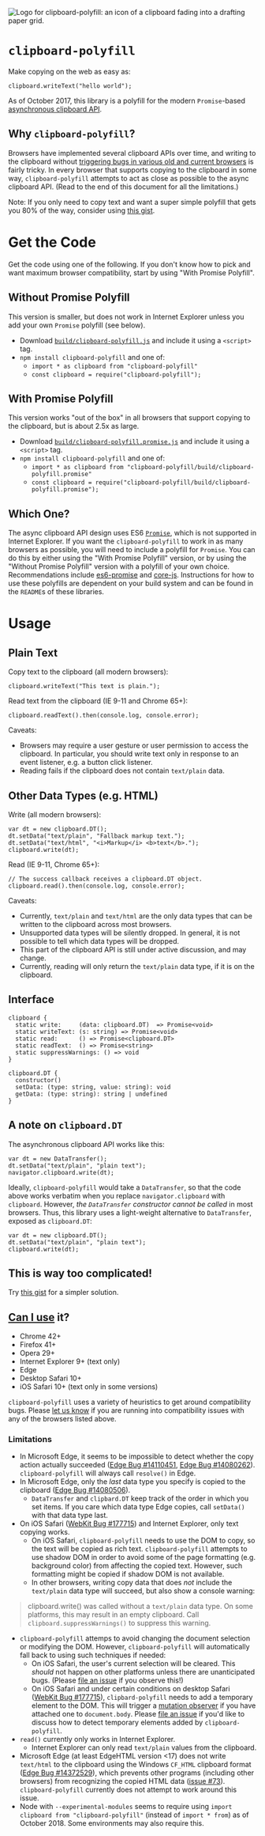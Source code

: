![Logo for clipboard-polyfill: an icon of a clipboard fading into a drafting paper grid.](clipboard-polyfill-logo.svg)

# `clipboard-polyfill`

Make copying on the web as easy as:

    clipboard.writeText("hello world");

As of October 2017, this library is a polyfill for the modern `Promise`-based [asynchronous clipboard API](https://www.w3.org/TR/clipboard-apis/#async-clipboard-api).

## Why `clipboard-polyfill`?

Browsers have implemented several clipboard APIs over time, and writing to the clipboard without [triggering bugs in various old and current browsers](https://github.com/lgarron/clipboard-polyfill/blob/master/experiment/Conclusions.md) is fairly tricky. In every browser that supports copying to the clipboard in some way, `clipboard-polyfill` attempts to act as close as possible to the async clipboard API. (Read to the end of this document for all the limitations.)

Note: If you only need to copy text and want a super simple polyfill that gets you 80% of the way, consider using [this gist](https://gist.github.com/lgarron/d1dee380f4ed9d825ca7).

# Get the Code

Get the code using one of the following. If you don't know how to pick and want maximum browser compatibility, start by using "With Promise Polyfill".

## Without Promise Polyfill

This version is smaller, but does not work in Internet Explorer unless you add your own `Promise` polyfill (see below).

- Download [`build/clipboard-polyfill.js`](https://raw.githubusercontent.com/lgarron/clipboard-polyfill/master/build/clipboard-polyfill.js) and include it using a `<script>` tag.
- `npm install clipboard-polyfill` and one of:
  - `import * as clipboard from "clipboard-polyfill"`
  - `const clipboard = require("clipboard-polyfill");`

## With Promise Polyfill

This version works "out of the box" in all browsers that support copying to the clipboard, but is about 2.5x as large.

- Download [`build/clipboard-polyfill.promise.js`](https://raw.githubusercontent.com/lgarron/clipboard-polyfill/master/build/clipboard-polyfill.promise.js) and include it using a `<script>` tag.
- `npm install clipboard-polyfill` and one of:
  - `import * as clipboard from "clipboard-polyfill/build/clipboard-polyfill.promise"`
  - `const clipboard = require("clipboard-polyfill/build/clipboard-polyfill.promise");`

## Which One?

The async clipboard API design uses ES6 [`Promise`](https://developer.mozilla.org/en-US/docs/Web/JavaScript/Reference/Global_Objects/Promise), which is not supported in Internet Explorer. If you want the `clipboard-polyfill` to work in as many browsers as possible, you will need to include a polyfill for `Promise`. You can do this by either using the "With Promise Polyfill" version, or by using the "Without Promise Polyfill" version with a polyfill of your own choice. Recommendations include [es6-promise](https://github.com/stefanpenner/es6-promise) and [core-js](https://github.com/zloirock/core-js). Instructions for how to use these polyfills are dependent on your build system and can be found in the `README`s of these libraries.

# Usage

## Plain Text

Copy text to the clipboard (all modern browsers):

    clipboard.writeText("This text is plain.");

Read text from the clipboard (IE 9-11 and Chrome 65+):

    clipboard.readText().then(console.log, console.error);

Caveats:

- Browsers may require a user gesture or user permission to access the clipboard. In particular, you should write text only in response to an event listener, e.g. a button click listener.
- Reading fails if the clipboard does not contain `text/plain` data.

## Other Data Types (e.g. HTML)

Write (all modern browsers):

    var dt = new clipboard.DT();
    dt.setData("text/plain", "Fallback markup text.");
    dt.setData("text/html", "<i>Markup</i> <b>text</b>.");
    clipboard.write(dt);

Read (IE 9-11, Chrome 65+):

    // The success callback receives a clipboard.DT object.
    clipboard.read().then(console.log, console.error);

Caveats:

- Currently, `text/plain` and `text/html` are the only data types that can be written to the clipboard across most browsers.
- Unsupported data types will be silently dropped. In general, it is not possible to tell which data types will be dropped.
- This part of the clipboard API is still under active discussion, and may change.
- Currently, reading will only return the `text/plain` data type, if it is on the clipboard.

## Interface

    clipboard {
      static write:     (data: clipboard.DT)  => Promise<void>
      static writeText: (s: string) => Promise<void>
      static read:      () => Promise<clipboard.DT>
      static readText:  () => Promise<string>
      static suppressWarnings: () => void
    }

    clipboard.DT {
      constructor()
      setData: (type: string, value: string): void
      getData: (type: string): string | undefined
    }

## A note on `clipboard.DT`

The asynchronous clipboard API works like this:

    var dt = new DataTransfer();
    dt.setData("text/plain", "plain text");
    navigator.clipboard.write(dt);

Ideally, `clipboard-polyfill` would take a `DataTransfer`, so that the code above works verbatim when you replace `navigator.clipboard` with `clipboard`. However, *the `DataTransfer` constructor cannot be called* in most browsers. Thus, this library uses a light-weight alternative to `DataTransfer`, exposed as `clipboard.DT`:

    var dt = new clipboard.DT();
    dt.setData("text/plain", "plain text");
    clipboard.write(dt);


## This is way too complicated!

Try [this gist](https://gist.github.com/lgarron/d1dee380f4ed9d825ca7) for a simpler solution.

## [Can I use](http://caniuse.com/#feat=clipboard) it?

- Chrome 42+
- Firefox 41+
- Opera 29+
- Internet Explorer 9+ (text only)
- Edge
- Desktop Safari 10+
- iOS Safari 10+ (text only in some versions)

`clipboard-polyfill` uses a variety of heuristics to get around compatibility bugs. Please [let us know](https://github.com/lgarron/clipboard-polyfill/issues/new) if you are running into compatibility issues with any of the browsers listed above.

### Limitations

- In Microsoft Edge, it seems to be impossible to detect whether the copy action actually succeeded ([Edge Bug #14110451](https://developer.microsoft.com/en-us/microsoft-edge/platform/issues/14110451/), [Edge Bug #14080262](https://developer.microsoft.com/en-us/microsoft-edge/platform/issues/14080262/)). `clipboard-polyfill` will always call `resolve()` in Edge.
- In Microsoft Edge, only the *last* data type you specify is copied to the clipboard ([Edge Bug #14080506](https://developer.microsoft.com/en-us/microsoft-edge/platform/issues/14080506/)).
  - `DataTransfer` and `clipbard.DT` keep track of the order in which you set items. If you care which data type Edge copies, call `setData()` with that data type last.
- On iOS Safari ([WebKit Bug #177715](https://bugs.webkit.org/show_bug.cgi?id=177715)) and Internet Explorer, only text copying works.
  - On iOS Safari, `clipboard-polyfill` needs to use the DOM to copy, so the text will be copied as rich text. `clipboard-polyfill` attempts to use shadow DOM in order to avoid some of the page formatting (e.g. background color) from affecting the copied text. However, such formatting might be copied if shadow DOM is not available.
  - In other browsers, writing copy data that does *not* include the `text/plain` data type will succeed, but also show a console warning:

> clipboard.write() was called without a `text/plain` data type. On some platforms, this may result in an empty clipboard. Call `clipboard.suppressWarnings()` to suppress this warning.

- `clipboard-polyfill` attemps to avoid changing the document selection or modifying the DOM. However, `clipboard-polyfill` will automatically fall back to using such techniques if needed:
  - On iOS Safari, the user's current selection will be cleared. This *should* not happen on other platforms unless there are unanticipated bugs. (Please [file an issue](https://github.com/lgarron/clipboard-polyfill/issues/new) if you observe this!)
  - On iOS Safari and under certain conditions on desktop Safari ([WebKit Bug #177715](https://bugs.webkit.org/show_bug.cgi?id=156529)), `clipbard-polyfill` needs to add a temporary element to the DOM. This will trigger a [mutation observer](https://developer.mozilla.org/en-US/docs/Web/API/MutationObserver) if you have attached one to `document.body`. Please [file an issue](https://github.com/lgarron/clipboard-polyfill/issues/new) if you'd like to discuss how to detect temporary elements added by `clipboard-polyfill`.
- `read()` currently only works in Internet Explorer.
  - Internet Explorer can only read `text/plain` values from the clipboard.
- Microsoft Edge (at least EdgeHTML version <17) does not write `text/html` to the clipboard using the Windows `CF_HTML` clipboard format ([Edge Bug #14372529](https://developer.microsoft.com/en-us/microsoft-edge/platform/issues/14372529/)), which prevents other programs (including other browsers) from recognizing the copied HTML data ([issue #73](https://github.com/lgarron/clipboard-polyfill/issues/73)). `clipboard-polyfill` currently does not attempt to work around this issue.
- Node with `--experimental-modules` seems to require using `import clipboard from "clipboard-polyfill"` (instead of `import * from`) as of October 2018. Some environments may also require this.
